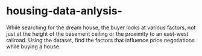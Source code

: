 # housing-data-anlysis-
 While searching for the dream house, the buyer looks at various factors, not just at the height of the basement ceiling or the proximity to an east-west railroad.  Using the dataset, find the factors that influence price negotiations while buying a house.  
